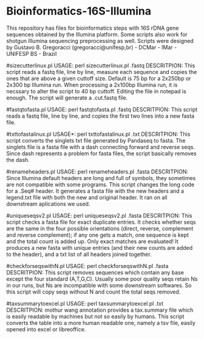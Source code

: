 # Bioinformatics-16S-Illumina
This repository has files for bioinformatics steps with 16S rDNA gene sequences obtained by the Illumina platform. Some scripts also work for shotgun Illumina sequencing preprocessing as well. Scripts were designed by Gustavo B. Gregoracci (gregoracci@unifesp,br) - DCMar - IMar - UNIFESP BS - Brazil

#sizecutterlinux.pl
  USAGE: perl sizecutterlinux.pl <filename>.fastq
  DESCRITPION: This script reads a fastq file, line by line, measure each sequence and copies the ones that are above a given cuttoff size. Default is 75 bp for a 2x250bp or 2x300 bp Illumina run. When processing a 2x100bp Illumina run, it is necssary to alter the script to 40 bp cuttoff. Editing the file in notepad is enough. The script will generate a .cut.fastq file.
  
#fastqtofasta.pl
  USAGE: perl fastqtofasta.pl <filename>.fastq
  DESCRITPION: This script reads a fastq file, line by line, and copies the first two lines into a new fasta file. 
 
#txttofastalinux.pl
  USAGE*: perl txttofastalinux.pl <filename>.txt
  DESCRITPION: This script converts the singlets txt file generated by Pandaseq to fasta. The singlets file is a fasta file with a dash connecting forward and reverse seqs. Since dash represents a problem for fasta files, the script basically removes the dash.
  
#renameheaders.pl
  USAGE: perl renameheaders.pl <filename>.fasta
  DESCRITPION: Since Illumina default headers are long and full of symbols, they sometimes are not compatible with some programs. This script changes the long code for a <Filename>.Seq# header. It generates a fasta file with the new headers and a legend.txt file with both the new and original header. It ran on all downstream aplications we used.
  
#uniqueseqsv2.pl
  USAGE: perl uniqueseqsv2.pl <filename>.fasta
  DESCRITPION: This script checks a fasta file for exact duplicate entries. It checks whether seqs are the same in the four possible orientations (direct, reverse, complement and reverse complement); if any one gets a match, one sequence is kept and the total count is added up. Only exact matches are evaluated! It produces a new fasta with unique entries (and their new counts are added to the header), and a txt list of all headers joined together.
  
#checkforseqswithN.pl
  USAGE: perl checkforseqswithN.pl <filename>.fasta
  DESCRITPION: This script removes sequences which contain any base except the four standard (A,T,G,C). Usually some poor quality seqs retain Ns in our runs, but Ns are incompatible with some downstream softwares. So this script will copy seqs without N and count the total seqs removed.
  
#taxsummarytoexcel.pl 
  USAGE: perl taxsummarytoexcel.pl <filename>.txt
  DESCRITPION: mothur wang annotation provides a tax.summary file which is easily readable by machines but not so easily by humans. This script converts the table into a more human readable one, namely a tsv file, easily opened into excel or libreoffice.

